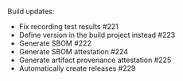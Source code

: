Build updates:

* Fix recording test results #221
* Define version in the build project instead #223
* Generate SBOM #222
* Generate SBOM attestation #224
* Generate artifact provenance attestation #225
* Automatically create releases #229